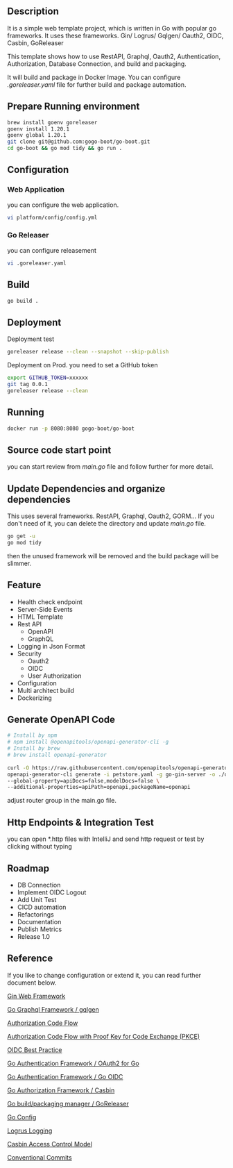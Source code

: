 
## Description
It is a simple web template project, which is written in Go with popular go frameworks.
It uses these frameworks. Gin/ Logrus/ Gqlgen/ Oauth2, OIDC, Casbin, GoReleaser

This template shows how to use RestAPI, Graphql, Oauth2, Authentication, Authorization, Database Connection, 
and build and packaging.

It will build and package in Docker Image. You can configure  
_.goreleaser.yaml_ file for further build and package automation. 

## Prepare Running environment
```bash
brew install goenv goreleaser
goenv install 1.20.1
goenv global 1.20.1
git clone git@github.com:gogo-boot/go-boot.git
cd go-boot && go mod tidy && go run .
```

## Configuration
### Web Application
you can configure the web application.
```bash
vi platform/config/config.yml
```
### Go Releaser
you can configure releasement
```bash
vi .goreleaser.yaml
```
## Build 
```bash
go build .
```

## Deployment
Deployment test
```bash
goreleaser release --clean --snapshot --skip-publish
```
Deployment on Prod.
you need to set a GitHub token 
```bash
export GITHUB_TOKEN=xxxxxx
git tag 0.0.1
goreleaser release --clean
```

## Running
```bash
docker run -p 8080:8080 gogo-boot/go-boot 
```

## Source code start point
you can start review from _main.go_ file and follow further for more detail.

## Update Dependencies and organize dependencies
This uses several frameworks. RestAPI, Graphql, Oauth2, GORM... 
If you don't need of it, you can delete the directory and update _main.go_ file.
```bash
go get -u
go mod tidy
```
then the unused framework will be removed and the build package will be slimmer.

## Feature
- Health check endpoint
- Server-Side Events
- HTML Template
- Rest API
  - OpenAPI
  - GraphQL
- Logging in Json Format
- Security
  - Oauth2
  - OIDC
  - User Authorization
- Configuration
- Multi architect build 
- Dockerizing

## Generate OpenAPI Code

```bash
# Install by npm
# npm install @openapitools/openapi-generator-cli -g
# Install by brew
# brew install openapi-generator
  
curl -O https://raw.githubusercontent.com/openapitools/openapi-generator/master/modules/openapi-generator/src/test/resources/3_0/petstore.yaml
openapi-generator-cli generate -i petstore.yaml -g go-gin-server -o ./opeapi-gen \
--global-property=apiDocs=false,modelDocs=false \
--additional-properties=apiPath=openapi,packageName=openapi
```

adjust router group in the main.go file.

## Http Endpoints & Integration Test
you can open *.http files with IntelliJ and send http request or test by clicking without typing

## Roadmap
- DB Connection 
- Implement OIDC Logout
- Add Unit Test
- CICD automation
- Refactorings 
- Documentation
- Publish Metrics
- Release 1.0

## Reference 
If you like to change configuration or extend it, you can read further document
below.

[Gin Web Framework](https://github.com/gin-gonic/gin)

[Go Graphql Framework / gqlgen](https://github.com/99designs/gqlgen)

[Authorization Code Flow](https://auth0.com/docs/get-started/authentication-and-authorization-flow/authorization-code-flow)

[Authorization Code Flow with Proof Key for Code Exchange (PKCE)](https://auth0.com/docs/get-started/authentication-and-authorization-flow/authorization-code-flow-with-proof-key-for-code-exchange-pkce)

[OIDC Best Practice](https://auth0.com/docs/quickstart/webapp/golang/interactive)

[Go Authentication Framework / OAuth2 for Go](https://github.com/golang/oauth2)

[Go Authentication Framework / Go OIDC](https://github.com/coreos/go-oidc)

[Go Authorization Framework / Casbin](https://github.com/casbin/casbin)

[Go build/packaging manager / GoReleaser](https://github.com/goreleaser/goreleaser)

[Go Config](https://github.com/gookit/config)

[Logrus Logging](https://github.com/sirupsen/logrus)

[Casbin Access Control Model](https://articles.wesionary.team/understanding-casbin-with-different-access-control-model-configurations-faebc60f6da5)

[Conventional Commits](https://www.conventionalcommits.org/en/v1.0.0/#summary)
